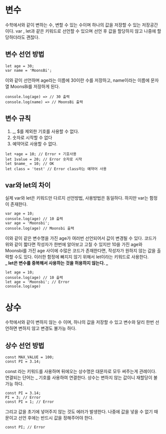 # 변수

수학에서와 같이 변하는 수, 변할 수 있는 수이며 하나의 값을 저장할 수 있는 저장공간이다.
var , let과 같은 키워드로 선언할 수 있으며 선언 후 값을 할당하지 않고 나중에 할당하더라도 괜찮다.

## 변수 선언 방법

```
let age = 30;
var name = 'MoonsBi';
```

이와 같이 선언하며 age라는 이름에 30이란 수를 저장하고, name이라는 이름에 문자열 MoonsBi를 저장하게 된다.

```
console.log(age) => // 30 출력
console.log(name) => // MoonsBi 출력
```

## 변수 규칙

1. \_, $를 제외한 기호를 사용할 수 없다.
2. 숫자로 시작할 수 없다
3. 예약어로 사용할 수 없다.

```
let +age = 10; // Error + 기호사용
let 1value = 20; // Error 숫자로 시작
let $name_ = 10; // OK
let class = 'test' // Error class라는 예약어 사용
```

## var와 let의 차이

실제 var와 let은 키워드만 다르지 선언방법, 사용방법은 동일하다.
하지만 var는 함정이 존재한다.

```
var age = 10;
console.log(age) // 10 출력
var age = 'Moonsbi';
console.log(age) // Moonsbi 출력
```

이와 같이 같은 변수명을 가진 age가 여러번 선언되어서 값이 변경될 수 있다.
코드가 위와 같이 짧다면 작성자가 한번에 알아보고 고칠 수 있지만 10을 가진 age와 Moonsbi를 가진 age 사이에 수많은 코드가 존재한다면,
작성자가 원하지 않는 값을 출력할 수도 있다.
이러한 함정에 빠지지 않기 위해서 let이라는 키워드로 사용한다.  
**_ let은 변수를 중복해서 사용하는 것을 허용하지 않는다. _**

```
let age = 10;
console.log(age) // 10 출력
let age = 'Moonsbi'; // Error
console.log(age)
```

# 상수

수학에서와 같이 변하지 않는 수 이며, 하나의 값을 저장할 수 있고 변수와 달리 한번 선언하면 변하지 않고 변경도 불가능 하다.

## 상수 선언 방법

```
const MAX_VALUE = 100;
const PI = 3.14;
```

const 라는 키워드를 사용하며 뒤에오는 상수명은 대문자로 모두 써주는게 관례이다. 연결되는 단어는 \_ 기호를 사용하여 연결한다.
상수는 변하지 않는 값이니 재할당이 불가능 하다.

```
const PI = 3.14;
PI = 3; // Error
const PI = 1; // Error
```

그리고 값을 초기에 넣어주지 않는 것도 에러가 발생한다. 나중에 값을 넣을 수 없기 때문이고 선언 후에는 반드시 값을 정해주어야 한다.

```
const PI; // Error
```
